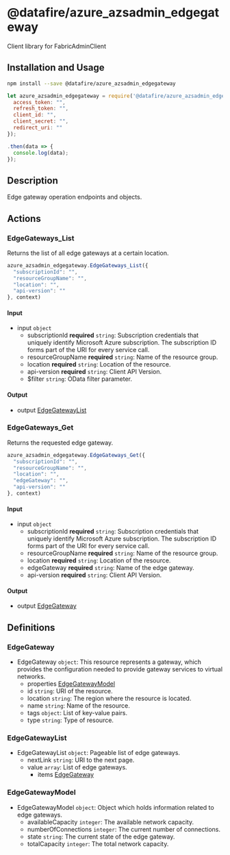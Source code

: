 # @datafire/azure_azsadmin_edgegateway

Client library for FabricAdminClient

## Installation and Usage
```bash
npm install --save @datafire/azure_azsadmin_edgegateway
```
```js
let azure_azsadmin_edgegateway = require('@datafire/azure_azsadmin_edgegateway').create({
  access_token: "",
  refresh_token: "",
  client_id: "",
  client_secret: "",
  redirect_uri: ""
});

.then(data => {
  console.log(data);
});
```

## Description

Edge gateway operation endpoints and objects.

## Actions

### EdgeGateways_List
Returns the list of all edge gateways at a certain location.


```js
azure_azsadmin_edgegateway.EdgeGateways_List({
  "subscriptionId": "",
  "resourceGroupName": "",
  "location": "",
  "api-version": ""
}, context)
```

#### Input
* input `object`
  * subscriptionId **required** `string`: Subscription credentials that uniquely identify Microsoft Azure subscription. The subscription ID forms part of the URI for every service call.
  * resourceGroupName **required** `string`: Name of the resource group.
  * location **required** `string`: Location of the resource.
  * api-version **required** `string`: Client API Version.
  * $filter `string`: OData filter parameter.

#### Output
* output [EdgeGatewayList](#edgegatewaylist)

### EdgeGateways_Get
Returns the requested edge gateway.


```js
azure_azsadmin_edgegateway.EdgeGateways_Get({
  "subscriptionId": "",
  "resourceGroupName": "",
  "location": "",
  "edgeGateway": "",
  "api-version": ""
}, context)
```

#### Input
* input `object`
  * subscriptionId **required** `string`: Subscription credentials that uniquely identify Microsoft Azure subscription. The subscription ID forms part of the URI for every service call.
  * resourceGroupName **required** `string`: Name of the resource group.
  * location **required** `string`: Location of the resource.
  * edgeGateway **required** `string`: Name of the edge gateway.
  * api-version **required** `string`: Client API Version.

#### Output
* output [EdgeGateway](#edgegateway)



## Definitions

### EdgeGateway
* EdgeGateway `object`: This resource represents a gateway, which provides the configuration needed to provide gateway services to virtual networks.
  * properties [EdgeGatewayModel](#edgegatewaymodel)
  * id `string`: URI of the resource.
  * location `string`: The region where the resource is located.
  * name `string`: Name of the resource.
  * tags `object`: List of key-value pairs.
  * type `string`: Type of resource.

### EdgeGatewayList
* EdgeGatewayList `object`: Pageable list of edge gateways.
  * nextLink `string`: URI to the next page.
  * value `array`: List of edge gateways.
    * items [EdgeGateway](#edgegateway)

### EdgeGatewayModel
* EdgeGatewayModel `object`: Object which holds information related to edge gateways.
  * availableCapacity `integer`: The available network capacity.
  * numberOfConnections `integer`: The current number of connections.
  * state `string`: The current state of the edge gateway.
  * totalCapacity `integer`: The total network capacity.


